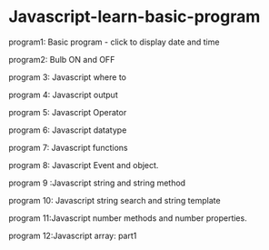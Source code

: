 # Javascript-learn-basic-program
program1: Basic program - click to display date and time 

program2: Bulb ON and OFF

program 3: Javascript where to

program 4: Javascript output

program 5: Javascript Operator

program 6: Javascript datatype

program 7: Javascript functions

program 8: Javascript Event and object.

program 9 :Javascript string and string method

program 10: Javascript string search and string template

program 11:Javascript number methods and number properties.

program 12:Javascript array: part1
